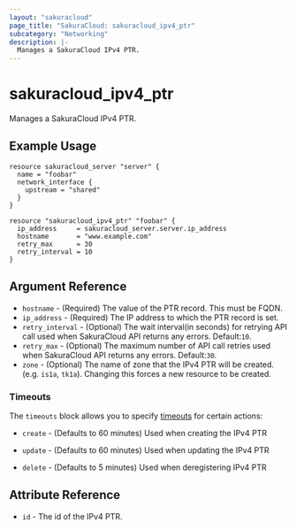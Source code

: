 ```yaml
---
layout: "sakuracloud"
page_title: "SakuraCloud: sakuracloud_ipv4_ptr"
subcategory: "Networking"
description: |-
  Manages a SakuraCloud IPv4 PTR.
---
```


# sakuracloud_ipv4_ptr

Manages a SakuraCloud IPv4 PTR.

## Example Usage

```hcl
resource sakuracloud_server "server" {
  name = "foobar"
  network_interface {
    upstream = "shared"
  }
}

resource "sakuracloud_ipv4_ptr" "foobar" {
  ip_address     = sakuracloud_server.server.ip_address
  hostname       = "www.example.com"
  retry_max      = 30
  retry_interval = 10
}
```
## Argument Reference

* `hostname` - (Required) The value of the PTR record. This must be FQDN.
* `ip_address` - (Required) The IP address to which the PTR record is set.
* `retry_interval` - (Optional) The wait interval(in seconds) for retrying API call used when SakuraCloud API returns any errors. Default:`10`.
* `retry_max` - (Optional) The maximum number of API call retries used when SakuraCloud API returns any errors. Default:`30`.
* `zone` - (Optional) The name of zone that the IPv4 PTR will be created. (e.g. `is1a`, `tk1a`). Changing this forces a new resource to be created.



### Timeouts

The `timeouts` block allows you to specify [timeouts](https://www.terraform.io/docs/configuration/resources.html#operation-timeouts) for certain actions:

* `create` - (Defaults to 60 minutes) Used when creating the IPv4 PTR


* `update` - (Defaults to 60 minutes) Used when updating the IPv4 PTR

* `delete` - (Defaults to 5 minutes) Used when deregistering IPv4 PTR



## Attribute Reference

* `id` - The id of the IPv4 PTR.




